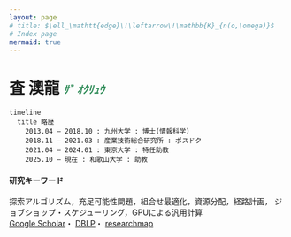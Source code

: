 ```yaml
---
layout: page
# title: $\ell_\mathtt{edge}\!\leftarrow\!\mathbb{K}_{n(o,\omega)}$
# Index page
mermaid: true
---
```


# **査 澳龍** <span style="font-size: 20px; color: seagreen;"><strong><i>ｻﾞ ｵｸﾘｭｳ</i></strong></span>

```mermaid
timeline
  title 略歴
	2013.04 — 2018.10 : 九州大学 : 博士(情報科学)
	2018.11 — 2021.03 : 産業技術総合研究所 : ポスドク
	2021.04 — 2024.01 : 東京大学 : 特任助教
	2025.10 — 現在 : 和歌山大学 : 助教
```

#### **研究キーワード**

探索アルゴリズム，充足可能性問題，組合せ最適化，資源分配，経路計画，
ジョブショップ・スケジューリング，GPUによる汎用計算<br>
[Google Scholar](https://scholar.google.com/citations?user=iNdsu_kAAAAJ)・
[DBLP](https://dblp.org/pid/207/5208)・
[researchmap](https://researchmap.jp/aolong_zha)